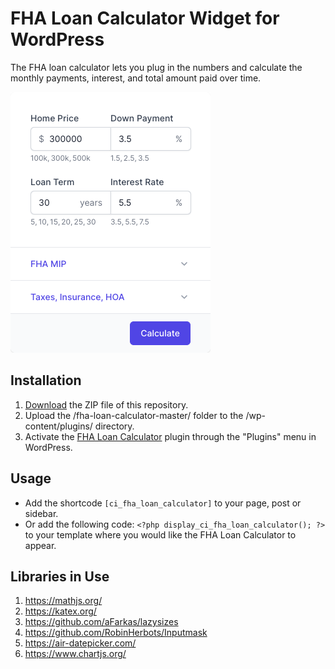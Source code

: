 # FHA Loan Calculator Widget for WordPress

The FHA loan calculator lets you plug in the numbers and calculate the monthly payments, interest, and total amount paid over time.

![FHA Loan Calculator Input Form](/assets/images/screenshot-1.png "FHA Loan Calculator Input Form")

## Installation

1. [Download](https://github.com/pub-calculator-io/fha-loan-calculator/archive/refs/heads/master.zip) the ZIP file of this repository.
2. Upload the /fha-loan-calculator-master/ folder to the /wp-content/plugins/ directory.
3. Activate the [FHA Loan Calculator](https://www.calculator.io/fha-loan-calculator/ "FHA Loan Calculator Homepage") plugin through the "Plugins" menu in WordPress.

## Usage
* Add the shortcode `[ci_fha_loan_calculator]` to your page, post or sidebar.
* Or add the following code: `<?php display_ci_fha_loan_calculator(); ?>` to your template where you would like the FHA Loan Calculator to appear.

## Libraries in Use
1. https://mathjs.org/
2. https://katex.org/
3. https://github.com/aFarkas/lazysizes
4. https://github.com/RobinHerbots/Inputmask
5. https://air-datepicker.com/
6. https://www.chartjs.org/

